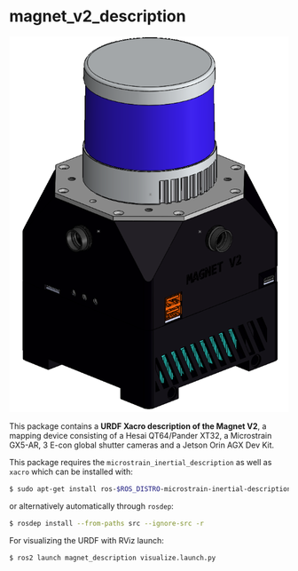 # magnet_v2_description

<p align="center"><img src=./media/magnet_v2_picture.png>

This package contains a **URDF Xacro description of the Magnet V2**, a mapping device consisting of a Hesai QT64/Pander XT32, a Microstrain GX5-AR, 3 E-con global shutter cameras and a Jetson Orin AGX Dev Kit.

This package requires the `microstrain_inertial_description` as well as `xacro` which can be installed with:

```bash
$ sudo apt-get install ros-$ROS_DISTRO-microstrain-inertial-description ros-$ROS_DISTRO-xacro
```

or alternatively automatically through `rosdep`: 

```bash
$ rosdep install --from-paths src --ignore-src -r
```



For visualizing the URDF with RViz launch:

```bash
$ ros2 launch magnet_description visualize.launch.py
```

